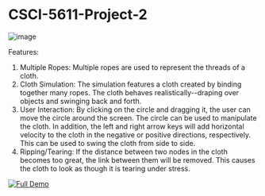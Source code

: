 # CSCI-5611-Project-2
![image](https://github.com/smithgraham2002/CSCI-5611-Project-2/assets/103609167/a8a5fdcd-acd5-4f36-963d-9b1859fafe85)

Features:
1. Multiple Ropes: Multiple ropes are used to represent the threads of a cloth.
2. Cloth Simulation: The simulation features a cloth created by binding together many ropes. The cloth behaves realistically--draping over objects and swinging back and forth.
3. User Interaction: By clicking on the circle and dragging it, the user can move the circle around the screen. The circle can be used to manipulate the cloth. In addition, the left and right arrow keys will add horizontal velocity to the cloth in the negative or positive directions, respectively. This can be used to swing the cloth from side to side.
4. Ripping/Tearing: If the distance between two nodes in the cloth becomes too great, the link between them will be removed. This causes the cloth to look as though it is tearing under stress.

[![Full Demo](https://img.youtube.com/vi/<VIDEO_ID>/hqdefault.jpg)](https://youtube.com/shorts/lXtx30z4mqE?feature=share)
